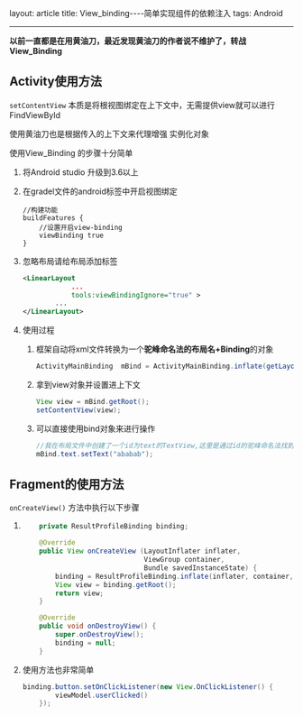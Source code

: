layout: article
title: View_binding----简单实现组件的依赖注入
tags: Android

---

**以前一直都是在用黄油刀，最近发现黄油刀的作者说不维护了，转战View_Binding**

## Activity使用方法

`setContentView` 本质是将根视图绑定在上下文中，无需提供view就可以进行 FindViewById

使用黄油刀也是根据传入的上下文来代理增强 实例化对象

使用View_Binding 的步骤十分简单

1. 将Android studio 升级到3.6以上

2. 在gradel文件的android标签中开启视图绑定

   ```
   //构建功能
   buildFeatures {
       //设置开启view-binding
       viewBinding true
   }
   ```

3. 忽略布局请给布局添加标签

   ```xml
   <LinearLayout
               ...
               tools:viewBindingIgnore="true" >
           ...
   </LinearLayout>
   ```

4. 使用过程

   1. 框架自动将xml文件转换为一个**驼峰命名法的布局名+Binding**的对象

      ```java
      ActivityMainBinding  mBind = ActivityMainBinding.inflate(getLayoutInflater());
      ```

   2. 拿到view对象并设置进上下文

      ```java
      View view = mBind.getRoot();
      setContentView(view);
      ```

   3. 可以直接使用bind对象来进行操作

      ```java
      //我在布局文件中创建了一个id为text的TextView,这里是通过id的驼峰命名法找到控件的
      mBind.text.setText("ababab");
      ```



## Fragment的使用方法

 `onCreateView()` 方法中执行以下步骤

1. ```java
       private ResultProfileBinding binding;
   
       @Override
       public View onCreateView (LayoutInflater inflater,
                                 ViewGroup container,
                                 Bundle savedInstanceState) {
           binding = ResultProfileBinding.inflate(inflater, container, false);
           View view = binding.getRoot();
           return view;
       }
   
       @Override
       public void onDestroyView() {
           super.onDestroyView();
           binding = null;
       }
   ```

2. 使用方法也非常简单

   ```java
   binding.button.setOnClickListener(new View.OnClickListener() {
           viewModel.userClicked()
       });
   ```

   